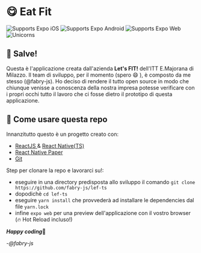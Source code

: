 # 😋 Eat Fit

<p>
  <!-- iOS -->
  <img alt="Supports Expo iOS" longdesc="Supports Expo iOS" src="https://img.shields.io/badge/iOS-4630EB.svg?style=flat-square&logo=APPLE&labelColor=999999&logoColor=fff" />
  <!-- Android -->
  <img alt="Supports Expo Android" longdesc="Supports Expo Android" src="https://img.shields.io/badge/Android-4630EB.svg?style=flat-square&logo=ANDROID&labelColor=A4C639&logoColor=fff" />
  <!-- Web -->
  <img alt="Supports Expo Web" longdesc="Supports Expo Web" src="https://img.shields.io/badge/web-4630EB.svg?style=flat-square&logo=GOOGLE-CHROME&labelColor=4285F4&logoColor=fff" />
<img alt="Unicorns"src="https://img.shields.io/badge/unicorns-passing-pink" />
</p>

## 👋 Salve!

Questa è l'applicazione creata dall'azienda __Let's FIT!__ dell'ITT E.Majorana di Milazzo. Il team di sviluppo, per il momento (spero 😄 ), è composto da me stesso (@fabry-js). Ho deciso di rendere il tutto open source in modo che chiunque venisse a conoscenza della nostra impresa potesse verificare con i propri occhi tutto il lavoro che ci fosse dietro il prototipo di questa applicazione.

## 📝 Come usare questa repo

Innanzitutto questo è un progetto creato con:

- [ReactJS ](https://https://reactjs.org/)& [React Native(TS)](https://reactnative.dev/)
- [React Native Paper](https://callstack.github.io/react-native-paper/)
- [Git](https://git-scm.com/)

Step per clonare la repo e lavorarci su!:

- eseguire in una directory predisposta allo sviluppo il comando `git clone https://github.com/fabry-js/lef-ts`
- dopodichè `cd lef-ts`
- eseguire `yarn install` che provvederà ad installare le dependencies dal file `yarn.lock`
- infine `expo web` per una preview dell'applicazione con il vostro browser (🔥 Hot Reload incluso!)

***Happy coding***💓

-*@fabry-js*
